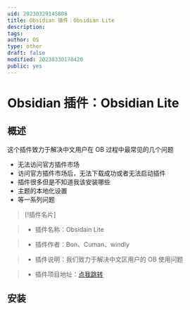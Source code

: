```yaml
---
uid: 20230329145808
title: Obsidian 插件：Obsidian Lite
description: 
tags: 
author: OS
type: other
draft: false
modified: 20230330170420
public: yes
---
```


# Obsidian 插件：Obsidian Lite

## 概述

这个插件致力于解决中文用户在 OB 过程中最常见的几个问题

- 无法访问官方插件市场
- 访问官方插件市场后，无法下载成功或者无法启动插件
- 插件很多但是不知道我该安装哪些
- 主题的本地化设置
- 等一系列问题

> [!插件名片]

>- 插件名称：Obsidain Lite

> - 插件作者：Bon、Cuman、windly

> - 插件说明：我们致力于解决中文区用户的 OB 使用问题

> - 插件项目地址：[点我跳转](https://github.com/Wanxp/obsidian-douban)

## 安装